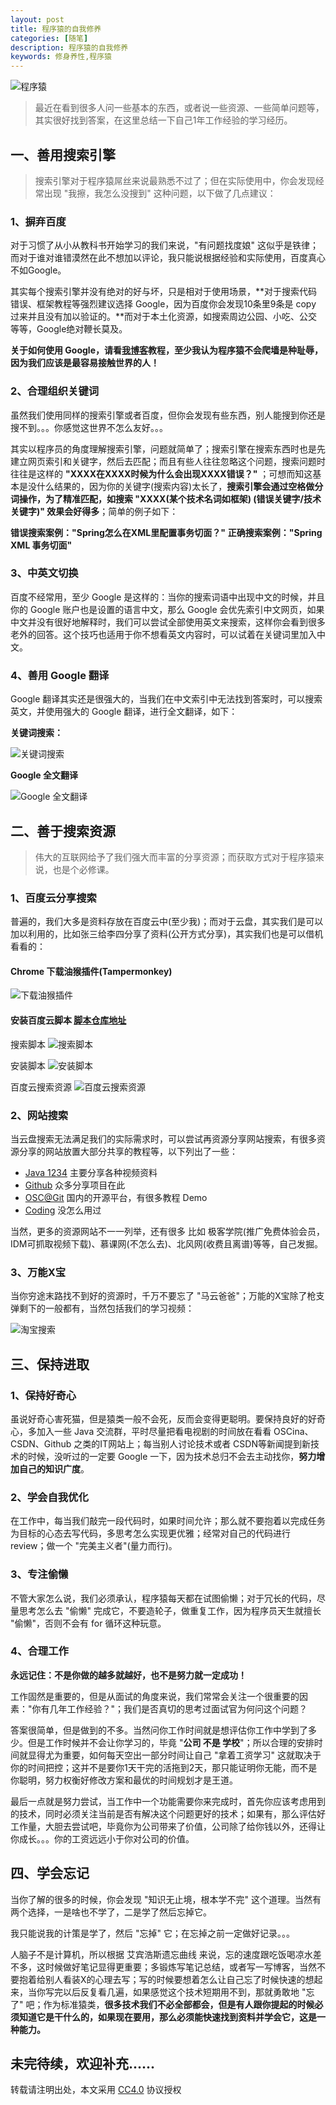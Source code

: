 ```yaml
---
layout: post
title: 程序猿的自我修养
categories: [随笔]
description: 程序猿的自我修养
keywords: 修身养性,程序猿
---
```


![程序猿](https://cdn.mritd.me/markdown/hexo_programer.png)

> 最近在看到很多人问一些基本的东西，或者说一些资源、一些简单问题等，其实很好找到答案，在这里总结一下自己1年工作经验的学习经历。

<!--more-->

## 一、善用搜索引擎

> 搜索引擎对于程序猿屌丝来说最熟悉不过了；但在实际使用中，你会发现经常出现 "我擦，我怎么没搜到" 这种问题，以下做了几点建议：

### 1、摒弃百度

对于习惯了从小从教科书开始学习的我们来说，"有问题找度娘" 这似乎是铁律；而对于谁对谁错漠然在此不想加以评论，我只能说根据经验和实际使用，百度真心不如Google。

其实每个搜索引擎并没有绝对的好与坏，只是相对于使用场景，**对于搜索代码错误、框架教程等强烈建议选择 Google，因为百度你会发现10条里9条是 copy 过来并且没有加以验证的。**而对于本土化资源，如搜索周边公园、小吃、公交等等，Google绝对鞭长莫及。

**关于如何使用 Google，请看[我博客](http://mritd.me)教程，至少我认为程序猿不会爬墙是种耻辱，因为我们应该是最容易接触世界的人！**

### 2、合理组织关键词

虽然我们使用同样的搜索引擎或者百度，但你会发现有些东西，别人能搜到你还是搜不到。。。你感觉这世界不怎么友好。。。

其实以程序员的角度理解搜索引擎，问题就简单了；搜索引擎在搜索东西时也是先建立网页索引和关键字，然后去匹配；而且有些人往往忽略这个问题，搜索问题时往往是这样的 **"XXXX在XXXX时候为什么会出现XXXX错误？"** ；可想而知这基本是没什么结果的，因为你的关键字(搜索内容)太长了，**搜索引擎会通过空格做分词操作，为了精准匹配，如搜索 "XXXX(某个技术名词如框架) (错误关键字/技术关键字)" 效果会好得多**；简单的例子如下：

**错误搜索案例："Spring怎么在XML里配置事务切面？"**
**正确搜索案例："Spring XML 事务切面"**

### 3、中英文切换

百度不经常用，至少 Google 是这样的：当你的搜索词语中出现中文的时候，并且你的 Google 账户也是设置的语言中文，那么 Google 会优先索引中文网页，如果中文并没有很好地解释时，我们可以尝试全部使用英文来搜索，这样你会看到很多老外的回答。这个技巧也适用于你不想看英文内容时，可以试着在关键词里加入中文。

### 4、善用 Google 翻译

Google 翻译其实还是很强大的，当我们在中文索引中无法找到答案时，可以搜索英文，并使用强大的 Google 翻译，进行全文翻译，如下：

**关键词搜索：**

![关键词搜索](https://cdn.mritd.me/markdown/hexo_programer_google1.png)

**Google 全文翻译**

![Google 全文翻译](https://cdn.mritd.me/markdown/hexo_programer_google2.png)

## 二、善于搜索资源

> 伟大的互联网给予了我们强大而丰富的分享资源；而获取方式对于程序猿来说，也是个必修课。

### 1、百度云分享搜索

普遍的，我们大多是资料存放在百度云中(至少我)；而对于云盘，其实我们是可以加以利用的，比如张三给李四分享了资料(公开方式分享)，其实我们也是可以借机看看的：

#### Chrome 下载油猴插件(Tampermonkey)

![下载油猴插件](https://cdn.mritd.me/markdown/hexo_programer_install_Tampermonkey%20.png)

#### 安装百度云脚本 [脚本仓库地址](https://greasyfork.org/zh-CN/scripts)

搜索脚本
![搜索脚本](https://cdn.mritd.me/markdown/hexo_programer_install_Tampermonkey_baiduyunplugin1.png)

安装脚本
![安装脚本](https://cdn.mritd.me/markdown/hexo_programer_install_Tampermonkey_baiduyunplugin2.png)

百度云搜索资源
![百度云搜索资源](https://cdn.mritd.me/markdown/hexo_programer_install_Tampermonkey_baiduyunplugin3.png)

### 2、网站搜索

当云盘搜索无法满足我们的实际需求时，可以尝试再资源分享网站搜索，有很多资源分享的网站放置大部分共享的教程等，以下列出了一些：

- [Java 1234](http://www.java1234.com/) 主要分享各种视频资料
- [Github](https://github.com/) 众多分享项目在此
- [OSC@Git](http://git.oschina.net/) 国内的开源平台，有很多教程 Demo
- [Coding](https://coding.net/) 没怎么用过

当然，更多的资源网站不一一列举，还有很多 比如 极客学院(推广免费体验会员，IDM可抓取视频下载)、慕课网(不怎么去)、北风网(收费且离谱)等等，自己发掘。

### 3、万能X宝

当你穷途末路找不到好的资源时，千万不要忘了 "马云爸爸"；万能的X宝除了枪支弹剩下的一般都有，当然包括我们的学习视频：

![淘宝搜索](https://cdn.mritd.me/markdown/hexo_programer_taobao.png)


## 三、保持进取

### 1、保持好奇心

虽说好奇心害死猫，但是猿类一般不会死，反而会变得更聪明。要保持良好的好奇心，多加入一些 Java 交流群，平时尽量把看电视剧的时间放在看看 OSCina、CSDN、Github 之类的IT网站上；每当别人讨论技术或者 CSDN等新闻提到新技术的时候，没听过的一定要 Google 一下，因为技术总归不会去主动找你，**努力增加自己的知识广度**。

### 2、学会自我优化

在工作中，每当我们敲完一段代码时，如果时间允许；那么就不要抱着以完成任务为目标的心态去写代码，多思考怎么实现更优雅；经常对自己的代码进行 review；做一个 "完美主义者"(量力而行)。

### 3、专注偷懒

不管大家怎么说，我们必须承认，程序猿每天都在试图偷懒；对于冗长的代码，尽量思考怎么去 "偷懒" 完成它，不要造轮子，做重复工作，因为程序员天生就擅长 "偷懒"，否则不会有 for 循环这种玩意。

### 4、合理工作

**永远记住：不是你做的越多就越好，也不是努力就一定成功！**

工作固然是重要的，但是从面试的角度来说，我们常常会关注一个很重要的因素："你有几年工作经验？"；我们是否真切的思考过面试官为何问这个问题？

答案很简单，但是做到的不多。当然问你工作时间就是想评估你工作中学到了多少。但是工作时候并不会让你学习的，毕竟 "**公司 不是 学校**"；所以合理的安排时间就显得尤为重要，如何每天空出一部分时间让自己 "拿着工资学习" 这就取决于你的时间把控；这并不是要你1天干完的活拖到2天，那只能证明你无能，而不是你聪明，努力权衡好修改方案和最优的时间规划才是王道。

最后一点就是努力尝试，当工作中一个功能需要你来完成时，首先你应该考虑用到的技术，同时必须关注当前是否有解决这个问题更好的技术；如果有，那么评估好工作量，大胆去尝试吧，毕竟你为公司带来了价值，公司除了给你钱以外，还得让你成长。。。你的工资远远小于你对公司的价值。

## 四、学会忘记

当你了解的很多的时候，你会发现 "知识无止境，根本学不完" 这个道理。当然有两个选择，一是啥也不学了，二是学了然后忘掉它。

我只能说我的计策是学了，然后 "忘掉" 它；在忘掉之前一定做好记录。。。

人脑子不是计算机，所以根据 艾宾浩斯遗忘曲线 来说，忘的速度跟吃饭喝凉水差不多，这时候做好笔记显得更重要；多锻炼写笔记总结，或者写一写博客，当然不要抱着给别人看装X的心理去写；写的时候要想着怎么让自己忘了时候快速的想起来，当你写完以后反复看几遍，如果感觉这个技术短期用不到，那就勇敢地 "忘了" 吧；作为标准猿类，**很多技术我们不必全部都会，但是有人跟你提起的时候必须知道它是干什么的，如果现在要用，那么必须能快速找到资料并学会它，这是一种能力。**

## 未完待续，欢迎补充......
转载请注明出处，本文采用 [CC4.0](http://creativecommons.org/licenses/by-nc-nd/4.0/) 协议授权
